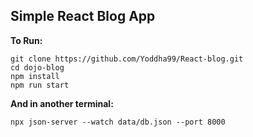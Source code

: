## Simple React Blog App

**To Run:**

    git clone https://github.com/Yoddha99/React-blog.git
    cd dojo-blog
    npm install
    npm run start

**And in another terminal:**

    npx json-server --watch data/db.json --port 8000
